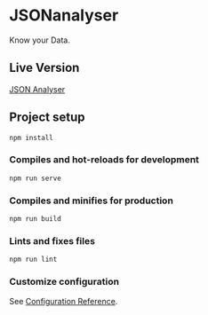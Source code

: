 # JSONanalyser
Know your Data.

## Live Version

<a href="https://zisami.github.io/jsonanalyser/" target="_blank">JSON Analyser</a>

## Project setup
```
npm install
```

### Compiles and hot-reloads for development
```
npm run serve
```

### Compiles and minifies for production
```
npm run build
```

### Lints and fixes files
```
npm run lint
```

### Customize configuration
See [Configuration Reference](https://cli.vuejs.org/config/).

